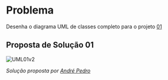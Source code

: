 # Problema

Desenha o diagrama UML de classes completo para o projeto [01](04_uml/01)

## Proposta de Solução 01

![UML01v2](https://user-images.githubusercontent.com/33433474/41053400-4d31b9fc-69b3-11e8-9fae-1c8c4acfa670.png)

*Solução proposta por [André Pedro](https://github.com/andre-pedro)*